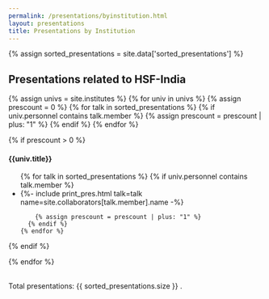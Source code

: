 ```yaml
---
permalink: /presentations/byinstitution.html
layout: presentations
title: Presentations by Institution
---
```


{% assign sorted_presentations = site.data['sorted_presentations'] %}

<!--
  0     1       2      3       4          5           6          7            8
date | name | title | url | meeting | meetingurl | project | focus_area | institution
-->

<h2>Presentations related to HSF-India</h2>

<div align="left">   
{% assign univs = site.institutes %}
{% for univ in univs %}
  {% assign prescount = 0 %}
  {% for talk in sorted_presentations %}
    {% if univ.personnel contains talk.member %}
      {% assign prescount = prescount | plus: "1" %}
    {% endif %}
  {% endfor %}

  {% if prescount > 0 %}
  <h4>{{univ.title}}</h4>
  <ul>
    {% for talk in sorted_presentations %}
      {% if univ.personnel contains talk.member %}
        <li>
          {%- include print_pres.html talk=talk name=site.collaborators[talk.member].name -%}
        </li>

        {% assign prescount = prescount | plus: "1" %}
      {% endif %}
    {% endfor %}
  </ul>
  {% endif %}

{% endfor %}

<br>
Total presentations: {{ sorted_presentations.size }} .
</div>